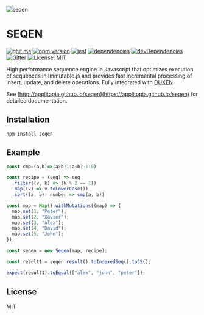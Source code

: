![seqen](http://applitopia.github.io/seqen/seqen.svg)

SEQEN
=====
[![ghit.me](https://ghit.me/badge.svg?repo=applitopia/seqen)](https://ghit.me/repo/applitopia/seqen)
[![npm version](https://badge.fury.io/js/seqen.svg)](https://badge.fury.io/js/seqen)
[![jest](https://img.shields.io/badge/tested_with-jest-brightgreen.svg)](https://facebook.github.io/jest/)
[![dependencies](https://img.shields.io/david/applitopia/seqen.svg)](https://david-dm.org/applitopia/seqen)
[![devDependencies](https://img.shields.io/david/dev/applitopia/seqen.svg)](https://david-dm.org/applitopia/seqen?type=dev)
[![Gitter](https://img.shields.io/gitter/room/applitopia/seqen.svg)](https://gitter.im/seqen/Lobby)
[![License: MIT](https://img.shields.io/badge/license-MIT-blue.svg)](https://opensource.org/licenses/MIT)

High performance sequence engine in Javascript that optimizes execution of sequences in Immutable.js
and provides fast incremental processing of insert, update, and delete operations. Fully integrated with [DUXEN](https://applitopia.github.io/duxen).

See [http://applitopia.github.io/seqen](https://applitopia.github.io/seqen) for detailed documentation.

Installation
------------

```shell
npm install seqen
```

Example
------

```js
const cmp=(a,b)=>(a>b?1:a<b?-1:0)

const recipe = (seq) => seq
  .filter((v, k) => (k % 2 == 1))
  .map((v) => v.toLowerCase())
  .sort((a, b): number => cmp(a, b))

const map = Map().withMutations((map) => {
  map.set(1, "Peter");
  map.set(2, "Xavier");
  map.set(3, "Alex");
  map.set(4, "David");
  map.set(5, "John");
});

const seqen = new Seqen(map, recipe);

const result1 = seqen.result().toIndexedSeq().toJS();

expect(result1).toEqual(["alex", "john", "peter"]);
```

License
-------

MIT
